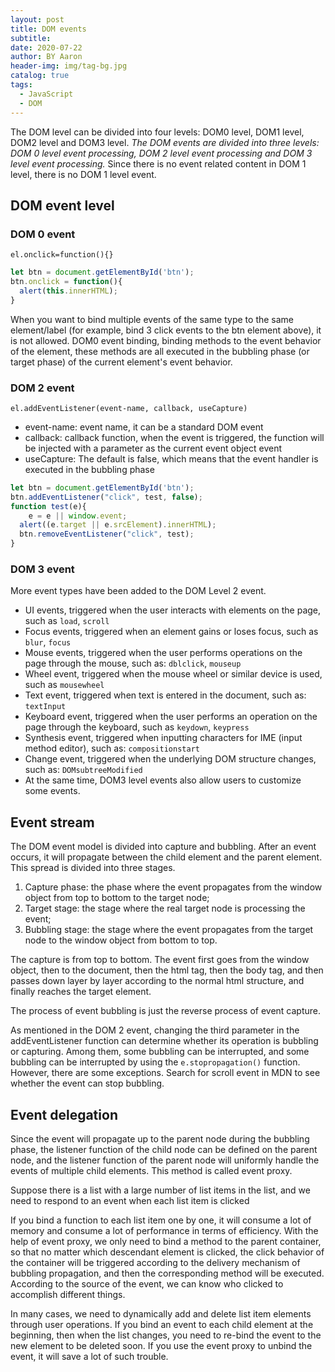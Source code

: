 ```yaml
---
layout: post
title: DOM events
subtitle:
date: 2020-07-22
author: BY Aaron
header-img: img/tag-bg.jpg
catalog: true
tags:
  - JavaScript
  - DOM
---
```


The DOM level can be divided into four levels: DOM0 level, DOM1 level, DOM2 level and DOM3 level. *The DOM events are divided into three levels: DOM 0 level event processing, DOM 2 level event processing and DOM 3 level event processing.* Since there is no event related content in DOM 1 level, there is no DOM 1 level event.

## DOM event level

### DOM 0 event

`el.onclick=function(){}`

```javascript
let btn = document.getElementById('btn');
btn.onclick = function(){
  alert(this.innerHTML);
}
```

When you want to bind multiple events of the same type to the same element/label (for example, bind 3 click events to the btn element above), it is not allowed. DOM0 event binding, binding methods to the event behavior of the element, these methods are all executed in the bubbling phase (or target phase) of the current element's event behavior.

### DOM 2 event

`el.addEventListener(event-name, callback, useCapture)`

* event-name: event name, it can be a standard DOM event
* callback: callback function, when the event is triggered, the function will be injected with a parameter as the current event object event
* useCapture: The default is false, which means that the event handler is executed in the bubbling phase

```javascript
let btn = document.getElementById('btn');
btn.addEventListener("click", test, false);
function test(e){
	e = e || window.event;
  alert((e.target || e.srcElement).innerHTML);
  btn.removeEventListener("click", test);
}
```

### DOM 3 event

More event types have been added to the DOM Level 2 event.

* UI events, triggered when the user interacts with elements on the page, such as `load`, `scroll`
* Focus events, triggered when an element gains or loses focus, such as `blur`, `focus`
* Mouse events, triggered when the user performs operations on the page through the mouse, such as: `dblclick`, `mouseup`
* Wheel event, triggered when the mouse wheel or similar device is used, such as `mousewheel`
* Text event, triggered when text is entered in the document, such as: `textInput`
* Keyboard event, triggered when the user performs an operation on the page through the keyboard, such as `keydown`, `keypress`
* Synthesis event, triggered when inputting characters for IME (input method editor), such as: `compositionstart`
* Change event, triggered when the underlying DOM structure changes, such as: `DOMsubtreeModified`
* At the same time, DOM3 level events also allow users to customize some events.

## Event stream

The DOM event model is divided into capture and bubbling. After an event occurs, it will propagate between the child element and the parent element. This spread is divided into three stages.

1. Capture phase: the phase where the event propagates from the window object from top to bottom to the target node;
2. Target stage: the stage where the real target node is processing the event;
3. Bubbling stage: the stage where the event propagates from the target node to the window object from bottom to top.

The capture is from top to bottom. The event first goes from the window object, then to the document, then the html tag, then the body tag, and then passes down layer by layer according to the normal html structure, and finally reaches the target element.

The process of event bubbling is just the reverse process of event capture.

As mentioned in the DOM 2 event, changing the third parameter in the addEventListener function can determine whether its operation is bubbling or capturing. Among them, some bubbling can be interrupted, and some bubbling can be interrupted by using the `e.stopropagation()` function. However, there are some exceptions. Search for scroll event in MDN to see whether the event can stop bubbling.

## Event delegation

Since the event will propagate up to the parent node during the bubbling phase, the listener function of the child node can be defined on the parent node, and the listener function of the parent node will uniformly handle the events of multiple child elements. This method is called event proxy.

Suppose there is a list with a large number of list items in the list, and we need to respond to an event when each list item is clicked

If you bind a function to each list item one by one, it will consume a lot of memory and consume a lot of performance in terms of efficiency. With the help of event proxy, we only need to bind a method to the parent container, so that no matter which descendant element is clicked, the click behavior of the container will be triggered according to the delivery mechanism of bubbling propagation, and then the corresponding method will be executed. According to the source of the event, we can know who clicked to accomplish different things.

In many cases, we need to dynamically add and delete list item elements through user operations. If you bind an event to each child element at the beginning, then when the list changes, you need to re-bind the event to the new element to be deleted soon. If you use the event proxy to unbind the event, it will save a lot of such trouble.





